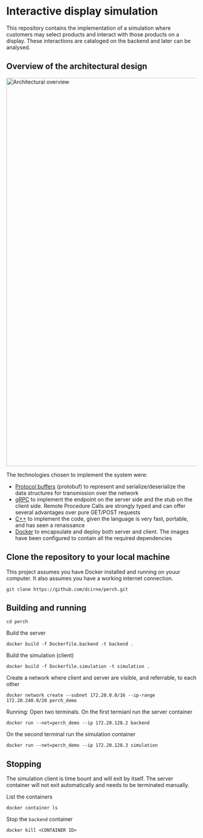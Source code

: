 # Interactive display simulation

This repository contains the implementation of a simulation where customers may select products and interact with those products on a display. These interactions are cataloged on the backend and later can be analysed.

## Overview of the architectural design

<img width="1024" alt="Architectural overview" src="https://user-images.githubusercontent.com/204792/59983345-6d4b9080-95ec-11e9-9faf-ab3374f43817.jpg">

The technologies chosen to implement the system were:

* [Protocol buffers](https://github.com/protocolbuffers/protobuf) (protobuf) to represent and serialize/deserialize the data structures for transmission over the network
* [gRPC](https://grpc.io) to implement the endpoint on the server side and the stub on the client side. Remote Procedure Calls are strongly typed and can offer several advantages over pure GET/POST requests
* [C++](https://isocpp.org) to implement the code, given the language is very fast, portable, and has seen a renaissance
* [Docker](https://www.docker.com) to encapsulate and deploy both server and client. The images have been configured to contain all the required dependencies

## Clone the repository to your local machine

This project assumes you have Docker installed and running on youur computer. It also assumes you have a working internet connection.

```
git clone https://github.com/dcirne/perch.git
```

## Building and running

```
cd perch
```

Build the server
```
docker build -f Dockerfile.backend -t backend .
```

Build the simulation (client)
```
docker build -f Dockerfile.simulation -t simulation .
```

Create a network where client and server are visible, and referrable, to each other
```
docker network create --subnet 172.20.0.0/16 --ip-range 172.20.240.0/20 perch_demo
```

Running: Open two terminals. On the first termianl run the server container
```
docker run --net=perch_demo --ip 172.20.128.2 backend
```

On the second terminal run the simulation container
```
docker run --net=perch_demo --ip 172.20.128.3 simulation
```

## Stopping

The simulation client is time bount and will exit by itself. The server container will not exit automatically and needs to be terminated manually.

List the containers
```
docker container ls
```

Stop the `backend` container
```
docker kill <CONTAINER ID>
```
